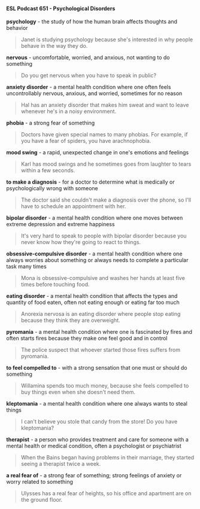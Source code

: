 #### ESL Podcast 651 - Psychological Disorders

**psychology** - the study of how the human brain affects thoughts and behavior

> Janet is studying psychology because she's interested in why people behave in
the way they do.

**nervous** - uncomfortable, worried, and anxious, not wanting to do something

> Do you get nervous when you have to speak in public?

**anxiety disorder** - a mental health condition where one often feels
uncontrollably nervous, anxious, and worried, sometimes for no reason

> Hal has an anxiety disorder that makes him sweat and want to leave whenever
he's in a noisy environment.

**phobia** - a strong fear of something

> Doctors have given special names to many phobias. For example, if you have
a fear of spiders, you have arachnophobia.

**mood swing** - a rapid, unexpected change in one's emotions and feelings

> Karl has mood swings and he sometimes goes from laughter to tears within a
few seconds.

**to make a diagnosis** - for a doctor to determine what is medically or
psychologically wrong with someone

> The doctor said she couldn't make a diagnosis over the phone, so I'll have to
schedule an appointment with her.

**bipolar disorder** - a mental health condition where one moves between extreme
depression and extreme happiness

> It's very hard to speak to people with bipolar disorder because you never know
how they're going to react to things.

**obsessive-compulsive disorder** - a mental health condition where one always
worries about something or always needs to complete a particular task many
times

> Mona is obsessive-compulsive and washes her hands at least five times before
touching food.

**eating disorder** - a mental health condition that affects the types and quantity of
food eaten, often not eating enough or eating far too much

> Anorexia nervosa is an eating disorder where people stop eating because they
think they are overweight.

**pyromania** - a mental health condition where one is fascinated by fires and
often starts fires because they make one feel good and in control

> The police suspect that whoever started those fires suffers from pyromania.

**to feel compelled to** - with a strong sensation that one must or should do
something

> Willamina spends too much money, because she feels compelled to buy things
even when she doesn't need them.

**kleptomania** - a mental health condition where one always wants to steal things

> I can't believe you stole that candy from the store! Do you have kleptomania?

**therapist** - a person who provides treatment and care for someone with a
mental health or medical condition, often a psychologist or psychiatrist

> When the Bains began having problems in their marriage, they started seeing a
therapist twice a week.

**a real fear of** - a strong fear of something; strong feelings of anxiety or worry
related to something

> Ulysses has a real fear of heights, so his office and apartment are on the
ground floor.

